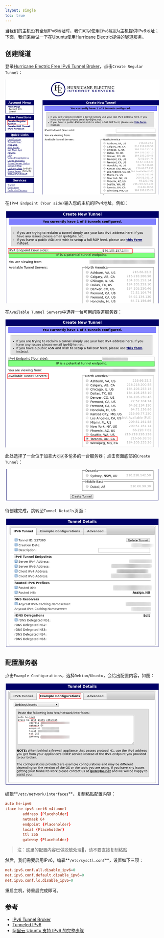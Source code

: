 ```yaml
---
layout: single
toc: true
---
```


当我们的主机没有全局IPv6地址时，我们可以使用`IPv6隧道`为主机提供IPv6地址；下面，我们来尝试一下在Ubuntu使用Hurricane Electric提供的隧道服务。

## 创建隧道

登录[Hurricane Electric Free IPv6 Tunnel Broker](https://tunnelbroker.net)，点击`Create Regular Tunnel`：

![0602d3a894e1727d083d7b46.png](/assets/img/0602d3a894e1727d083d7b46.png)

在`IPv4 Endpoint (Your side)`输入您的主机的IPv4地址，例如：

![3954410ce25a87beef3a62ea.png](/assets/img/3954410ce25a87beef3a62ea.png)

在`Available Tunnel Servers`中选择一台可用的隧道服务器：

![a31a0692200f6154b6a20b52.png](/assets/img/a31a0692200f6154b6a20b52.png)

此处选择了一台位于加拿大🇨🇦多伦多的一台服务器；点击页面底部的`Create Tunnel`：

![dca4a10da46ba16615408789.png](/assets/img/dca4a10da46ba16615408789.png)

待创建完成，跳转至`Tunnel Details`页面：

![2173bcae6ba24621d1980851.png](/assets/img/2173bcae6ba24621d1980851.png)

## 配置服务器

点击`Example Configurations`，选择`Debian/Ubuntu`，会给出配置内容，如图：

![70752184c64a602d7e85f778.png](/assets/img/70752184c64a602d7e85f778.png)

编辑**`/etc/network/interfaces`**，复制粘贴配置内容：

```conf
auto he-ipv6
iface he-ipv6 inet6 v4tunnel
        address {Placeholder}
        netmask 64
        endpoint {Placeholder}
        local {Placeholder}
        ttl 255
        gateway {Placeholder}
```

> 注：这里的配置内容已做脱敏处理🐹，请不要直接复制粘贴

然后，我们需要启用IPv6，编辑**`/etc/sysctl.conf`**，设置如下三项：

```conf
net.ipv6.conf.all.disable_ipv6=0
net.ipv6.conf.default.disable_ipv6=0
net.ipv6.conf.lo.disable_ipv6=0
```

重启主机，待重启完成即可。

## 参考

- [IPv6 Tunnel Broker](https://www.tunnelbroker.net/)
- [Tunneled IPv6](https://wiki.ubuntu.com/IPv6#Tunneled_IPv6)
- [阿里云 Ubuntu 支持 IPv6 的完整步骤](https://jiandanxinli.github.io/2016-08-06.html)
